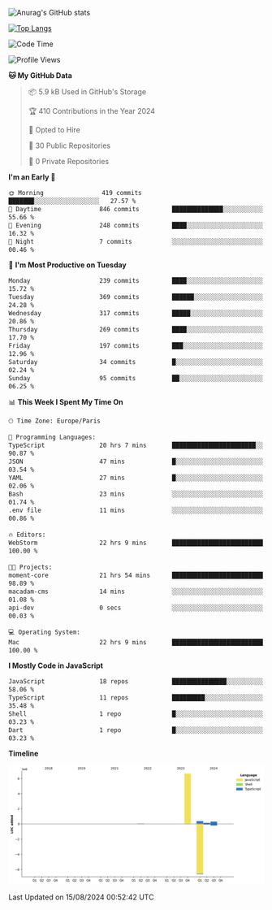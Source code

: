 ![Anurag's GitHub stats](https://github-readme-stats.vercel.app/api?username=sufiane&theme=dark&show_icons=true&count_private=true)


[![Top Langs](https://github-readme-stats.vercel.app/api/top-langs/?username=sufiane&layout=compact)](https://github.com/anuraghazra/github-readme-stats)

<!--START_SECTION:waka-->
![Code Time](http://img.shields.io/badge/Code%20Time-1%2C218%20hrs%2026%20mins-blue)

![Profile Views](http://img.shields.io/badge/Profile%20Views-0-blue)

**🐱 My GitHub Data** 

> 📦 5.9 kB Used in GitHub's Storage 
 > 
> 🏆 410 Contributions in the Year 2024
 > 
> 💼 Opted to Hire
 > 
> 📜 30 Public Repositories 
 > 
> 🔑 0 Private Repositories 
 > 
**I'm an Early 🐤** 

```text
🌞 Morning                419 commits         ███████░░░░░░░░░░░░░░░░░░   27.57 % 
🌆 Daytime                846 commits         ██████████████░░░░░░░░░░░   55.66 % 
🌃 Evening                248 commits         ████░░░░░░░░░░░░░░░░░░░░░   16.32 % 
🌙 Night                  7 commits           ░░░░░░░░░░░░░░░░░░░░░░░░░   00.46 % 
```
📅 **I'm Most Productive on Tuesday** 

```text
Monday                   239 commits         ████░░░░░░░░░░░░░░░░░░░░░   15.72 % 
Tuesday                  369 commits         ██████░░░░░░░░░░░░░░░░░░░   24.28 % 
Wednesday                317 commits         █████░░░░░░░░░░░░░░░░░░░░   20.86 % 
Thursday                 269 commits         ████░░░░░░░░░░░░░░░░░░░░░   17.70 % 
Friday                   197 commits         ███░░░░░░░░░░░░░░░░░░░░░░   12.96 % 
Saturday                 34 commits          █░░░░░░░░░░░░░░░░░░░░░░░░   02.24 % 
Sunday                   95 commits          ██░░░░░░░░░░░░░░░░░░░░░░░   06.25 % 
```


📊 **This Week I Spent My Time On** 

```text
🕑︎ Time Zone: Europe/Paris

💬 Programming Languages: 
TypeScript               20 hrs 7 mins       ███████████████████████░░   90.87 % 
JSON                     47 mins             █░░░░░░░░░░░░░░░░░░░░░░░░   03.54 % 
YAML                     27 mins             █░░░░░░░░░░░░░░░░░░░░░░░░   02.06 % 
Bash                     23 mins             ░░░░░░░░░░░░░░░░░░░░░░░░░   01.74 % 
.env file                11 mins             ░░░░░░░░░░░░░░░░░░░░░░░░░   00.86 % 

🔥 Editors: 
WebStorm                 22 hrs 9 mins       █████████████████████████   100.00 % 

🐱‍💻 Projects: 
moment-core              21 hrs 54 mins      █████████████████████████   98.89 % 
macadam-cms              14 mins             ░░░░░░░░░░░░░░░░░░░░░░░░░   01.08 % 
api-dev                  0 secs              ░░░░░░░░░░░░░░░░░░░░░░░░░   00.03 % 

💻 Operating System: 
Mac                      22 hrs 9 mins       █████████████████████████   100.00 % 
```

**I Mostly Code in JavaScript** 

```text
JavaScript               18 repos            ███████████████░░░░░░░░░░   58.06 % 
TypeScript               11 repos            █████████░░░░░░░░░░░░░░░░   35.48 % 
Shell                    1 repo              █░░░░░░░░░░░░░░░░░░░░░░░░   03.23 % 
Dart                     1 repo              █░░░░░░░░░░░░░░░░░░░░░░░░   03.23 % 
```



**Timeline**

![Lines of Code chart](https://raw.githubusercontent.com/Sufiane/Sufiane/main/assets/bar_graph.png)


 Last Updated on 15/08/2024 00:52:42 UTC
<!--END_SECTION:waka-->


<!--
**Sufiane/sufiane** is a ✨ _special_ ✨ repository because its `README.md` (this file) appears on your GitHub profile.

Here are some ideas to get you started:

- 🔭 I’m currently working on ...
- 🌱 I’m currently learning ...
- 👯 I’m looking to collaborate on ...
- 🤔 I’m looking for help with ...
- 💬 Ask me about ...
- 📫 How to reach me: ...
- 😄 Pronouns: ...
- ⚡ Fun fact: ...
-->
